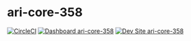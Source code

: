 # ari-core-358

[![CircleCI](https://circleci.com/gh/ari-gold/ari-core-358.svg?style=shield)](https://circleci.com/gh/ari-gold/ari-core-358)
[![Dashboard ari-core-358](https://img.shields.io/badge/dashboard-ari_core_358-yellow.svg)](https://dashboard.pantheon.io/sites/36d12097-cbb3-44c5-93a9-6a4f5cb7ff86#dev/code)
[![Dev Site ari-core-358](https://img.shields.io/badge/site-ari_core_358-blue.svg)](http://dev-ari-core-358.pantheonsite.io/)